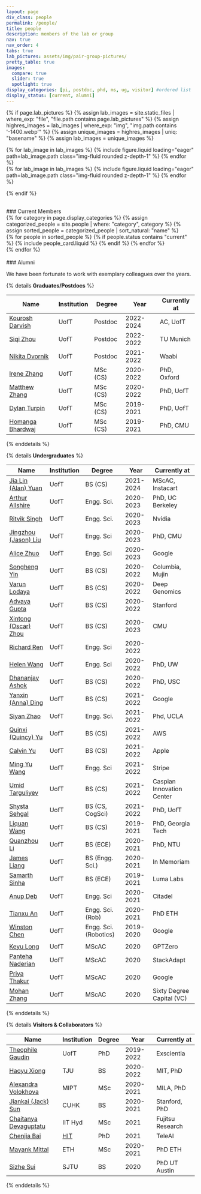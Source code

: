 ```yaml
---
layout: page
div_class: people
permalink: /people/
title: people
description: members of the lab or group
nav: true
nav_order: 4
tabs: true
lab_pictures: assets/img/pair-group-pictures/
pretty_table: true
images:
  compare: true
  slider: true
  spotlight: true
display_categories: [pi, postdoc, phd, ms, ug, visitor] #ordered list
display_status: [current, alumni]
---
```

  
{% if page.lab_pictures %}
{% assign lab_images = site.static_files | where_exp: "file", "file.path contains page.lab_pictures" %}
{% assign highres_images = lab_images | where_exp: "img", "img.path contains '-1400.webp'" %}
{% assign unique_images = highres_images | uniq: "basename" %}
{% assign lab_images = unique_images %}
  <!-- <swiper-container keyboard="true" navigation="true" pagination="true" pagination-clickable="true" pagination-dynamic-bullets="true" rewind="true"> -->
<div style="max-width: 900px; margin: 0 auto;">
  <swiper-container
    style="--swiper-navigation-color: #fff; --swiper-pagination-color: #fff; width: 100%; height: 480px;"
    class="mySwiper"
    pagination-dynamic-bullets="true"
    thumbs-swiper=".mySwiper2"
    loop="true"
    space-between="10"
    navigation="true"
  >
    <style>
      @media (max-width: 600px) {
        .mySwiper {
          height: 180px !important;
        }
        .mySwiper .swiper-slide img {
          height: 160px !important;
        }
      }
      .mySwiper, .mySwiper .swiper-wrapper {
        width: 100% !important;
        height: 640px !important;
        min-height: 160px;
      }
      .mySwiper .swiper-slide img {
        width: 100%;
        height: 300px;
        object-fit: cover;
        object-position: center;
        display: block;
        border-radius: 8px;
      }
    </style>
    {% for lab_image in lab_images %}    
      <swiper-slide>
        {% include figure.liquid loading="eager" path=lab_image.path class="img-fluid rounded z-depth-1" %}
      </swiper-slide> 
    {% endfor %}
  </swiper-container>
</div>

  <swiper-container class="mySwiper2" loop="true" space-between="10" slides-per-view="5" free-mode="true" watch-slides-progress="true">
    {% for lab_image in lab_images %}    
        <swiper-slide>
          {% include figure.liquid loading="eager" path=lab_image.path class="img-fluid rounded z-depth-1" %}
        </swiper-slide> 
      {% endfor %}
  </swiper-container>

{% endif %}


<br>
### Current Members

<!-- pages/people.md -->
<div class="people">
  <!-- Display sorted list of people by role -->
  {% for category in page.display_categories %}
    {% assign categorized_people = site.people | where: "category", category %}
    {% assign sorted_people = categorized_people | sort_natural: "name" %}
    <!-- Generate cards for each person -->
    <div class="container">
      <div class="row row-cols-1 row-cols-md-2">
        {% for people in sorted_people %}
          {% if people.status contains "current" %}
            {% include people_card.liquid %}                
          {% endif %}
        {% endfor %}
      </div>
    </div>          
  {% endfor %}
</div>

<br>
### Alumni

We have been fortunate to work with exemplary colleagues over the years.

{% details **Graduates/Postdocs** %}

| Name | Institution | Degree | Year | Currently at |
|--- | --- | --- | --- | --- |
| [Kourosh Darvish](https://www.linkedin.com/in/kouroshdarvish/) | UofT | Postdoc | 2022-2024 | AC, UofT |
| [Siqi Zhou](https://siqizhou.com) | UofT | Postdoc | 2022-2022 | TU Munich |
| [Nikita Dvornik](https://www.linkedin.com/in/nikita-dvornik/) | UofT | Postdoc | 2021-2022 | Waabi |
| [Irene Zhang](https://irenezhang30.github.io/) | UofT | MSc (CS) | 2020-2022 | PhD, Oxford|
| [Matthew Zhang](https://scholar.google.com/citations?user=Y1y2jdoAAAAJ&hl=en) | UofT | MSc (CS) | 2020-2022 | PhD, UofT|
| [Dylan Turpin](http://www.cs.toronto.edu/~dylanturpin/) | UofT | MSc (CS) | 2019-2021 | PhD, UofT|
| [Homanga Bhardwaj](https://homangab.github.io/) | UofT | MSc (CS) | 2019-2021 | PhD, CMU|

{% enddetails %}

{% details **Undergraduates** %}

| Name | Institution | Degree | Year | Currently at |
|--- | --- | --- | --- | --- |
| [Jia Lin (Alan) Yuan](https://www.linkedin.com/in/jalnyn/) | UofT | BS (CS)| 2021-2024 | MScAC, Instacart |
| [Arthur Allshire](https://allshire.org) | UofT | Engg. Sci.  | 2020-2023 | PhD, UC Berkeley |
| [Ritvik Singh](https://www.linkedin.com/in/ritvik-singh/) | UofT | Engg. Sci. | 2020-2023 | Nvidia |
| [Jingzhou (Jason) Liu](https://www.linkedin.com/in/jasonjzliu/) | UofT | Engg. Sci | 2020-2023 | PhD, CMU |
| [Alice Zhuo](https://www.linkedin.com/in/alice-x-zhou/ca) | UofT | Engg. Sci | 2020-2023 | Google |
| [Songheng Yin](https://www.linkedin.com/in/songheng-yin-549a78170/) | UofT | BS (CS) | 2020-2022 | Columbia, Mujin |
| [Varun Lodaya](https://www.linkedin.com/in/varun-lodaya/) | UofT | BS (CS) | 2020-2022 | Deep Genomics |
| [Advaya Gupta](https://www.linkedin.com/in/advaya-gupta-5a2263151) | UofT | BS (CS) | 2020-2022 | Stanford |
| [Xintong (Oscar) Zhou](https://www.linkedin.com/in/xintong-zhou-066a1b179/) | UofT | BS (CS) | 2020-2023 | CMU |
| [Richard Ren](https://www.linkedin.com/in/richard-ren-1762ab17a/) | UofT | Engg. Sci | 2020-2022 | |
| [Helen Wang](https://www.linkedin.com/in/yi-ru-helen-wang/) | UofT | Engg. Sci | 2020-2022 | PhD, UW |
| [Dhananjay Ashok](https://www.linkedin.com/in/dhananjay-ashok-576342142/) | UofT | BS (CS)| 2020-2022 | PhD, USC |
| [Yanxin (Anna) Ding](https://www.linkedin.com/in/yanxin-anna-ding/) | UofT | BS (CS)| 2021-2022 | Google |
| [Siyan Zhao](https://www.linkedin.com/in/siyanzhao/) | UofT | Engg. Sci.| 2021-2022 | Phd, UCLA |
| [Quinxi (Quincy) Yu](https://www.linkedin.com/in/qinxi-yu-8b83b419a/?originalSubdomain=ca) | UofT | BS (CS)| 2021-2022 | AWS |
| [Calvin Yu](https://www.linkedin.com/in/calvin00/) | UofT | BS (CS)| 2021-2022 | Apple |
| [Ming Yu Wang](https://www.linkedin.com/in/ming-wang-2t4nsci) | UofT | Engg. Sci| 2021-2022 | Stripe |
| [Umid Targuliyev](https://www.linkedin.com/in/umid-targuliyev/) | UofT | BS (CS)| 2021-2022 | Caspian Innovation Center |
| [Shysta Sehgal](https://www.linkedin.com/in/shysta-sehgal/) | UofT | BS (CS, CogSci)| 2021-2022 | PhD, UofT |
| [Liquan Wang](https://www.linkedin.com/in/liquan-wang-a37634196/?originalSubdomain=ca) | UofT | BS (CS) | 2019-2021 | PhD, Georgia Tech |
| [Quanzhou Li](https://quanzhou-li.github.io/) | UofT | BS (ECE) | 2020-2021 | PhD, NTU |
| [James Liang](http://jamesliang.ca/) | UofT | BS (Engg. Sci.) | 2020-2021 | In Memoriam |
| [Samarth Sinha](https://www.samsinha.me/) | UofT | BS (ECE) | 2019-2021 | Luma Labs|
| [Anup Deb](https://www.linkedin.com/in/anup-deb/) | UofT | Engg. Sci | 2020-2021 | Citadel |
| [Tianxu An](https://www.linkedin.com/in/tianxu-an-a6b053154/) | UofT | Engg. Sci. (Rob) | 2020-2021 | PhD ETH |
| [Winston Chen](https://www.linkedin.com/in/wenxinchen11/) | UofT | Engg. Sci. (Robotics) | 2019-2020 | Google |
| | | | | |
| [Keyu Long](https://www.linkedin.com/in/keyu-long/) | UofT | MScAC | 2020 | GPTZero|
| [Panteha Naderian](https://www.linkedin.com/in/panteha-naderian/) | UofT | MScAC | 2020 | StackAdapt |
| [Priya Thakur](https://www.linkedin.com/in/priyathakur95/) | UofT | MScAC | 2020 | Google |
| [Mohan Zhang](https://www.linkedin.com/in/mohan-zhang-b00b94180/) | UofT | MScAC | 2020 | Sixty Degree Capital (VC) |
 
 {% enddetails %}

 {% details **Visitors & Collaborators** %}

 | Name | Institution | Degree | Year | Currently at |
|--- | --- | --- | --- | --- |
| [Theophile Gaudin](https://www.linkedin.com/in/th%C3%A9ophile-gaudin-a4a29381/) | UofT| PhD | 2019-2022 | Exscientia |         
| [Haoyu Xiong](https://haoyu-x.github.io/) | TJU| BS | 2020-2022 | MIT, PhD |   
| [Alexandra Volokhova](https://alexandravolokhova.github.io/) | MIPT | MSc | 2020-2021 | MILA, PhD |
| [Jiankai (Jack) Sun](https://github.com/Jiankai-Sun) | CUHK | BS | 2020-2021 | Stanford, PhD |
| [Chaitanya Devaguptatu](https://tdchaitanya.github.io/) | IIT Hyd | MSc | 2021 | Fujitsu Research |   
| [Chenjia Bai](https://scholar.google.com/citations?user=Rm_1y2kAAAAJ&hl=en) | [HIT](http://en.hit.edu.cn/) | PhD | 2021 | TeleAI |   
| [Mayank Mittal](https://mayankm96.github.io/) | ETH | MSc | 2020-2021 | PhD ETH |
| [Sizhe Sui](https://www.linkedin.com/in/sizhe-sui/) | SJTU | BS | 2020 | PhD UT Austin | 

 {% enddetails %}

<!-- 
### [Spotlight JS](https://nextapps-de.github.io/spotlight/)
  -->
<!-- Group 1 -->
<!-- 
<div class="spotlight-group">
    <a class="spotlight" href="https://cdn.photoswipe.com/photoswipe-demo-images/photos/1/img-2500.jpg">
        <img src="https://cdn.photoswipe.com/photoswipe-demo-images/photos/1/img-200.jpg" />
    </a>
    <a class="spotlight" href="https://cdn.photoswipe.com/photoswipe-demo-images/photos/2/img-2500.jpg">
        <img src="https://cdn.photoswipe.com/photoswipe-demo-images/photos/2/img-200.jpg" />
    </a>
    <a class="spotlight" href="https://cdn.photoswipe.com/photoswipe-demo-images/photos/3/img-2500.jpg">
        <img src="https://cdn.photoswipe.com/photoswipe-demo-images/photos/3/img-200.jpg" />
    </a>
</div>
 -->